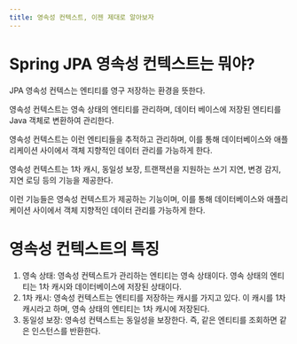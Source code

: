 ```yaml
---
title: 영속성 컨텍스트, 이젠 제대로 알아보자
---
```


# Spring JPA 영속성 컨텍스트는 뭐야?
JPA 영속성 컨텍스는 엔티티를 영구 저장하는 환경을 뜻한다. 

영속성 컨텍스트는 영속 상태의 엔티티를 관리하며, 데이터 베이스에 저장된 엔티티를 Java 객체로 변환하여 관리한다.

영속성 컨텍스트는 이런 엔티티들을 추적하고 관리하며, 이를 통해 데이터베이스와 애플리케이션 사이에서 객체 지향적인 데이터 관리를 가능하게 한다.

영속성 컨텍스트는 1차 캐시, 동일성 보장, 트랜잭션을 지원하는 쓰기 지연, 변경 감지, 지연 로딩 등의 기능을 제공한다.

이런 기능들은 영속성 컨텍스트가 제공하는 기능이며, 이를 통해 데이터베이스와 애플리케이션 사이에서 객체 지향적인 데이터 관리를 가능하게 한다.


# 영속성 컨텍스트의 특징

1. 영속 상태: 영속성 컨텍스트가 관리하는 엔티티는 영속 상태이다. 영속 상태의 엔티티는 1차 캐시와 데이터베이스에 저장된 상태이다.
2. 1차 캐시: 영속성 컨텍스트는 엔티티를 저장하는 캐시를 가지고 있다. 이 캐시를 1차 캐시라고 하며, 영속 상태의 엔티티는 1차 캐시에 저장된다.
3. 동일성 보장: 영속성 컨텍스트는 동일성을 보장한다. 즉, 같은 엔티티를 조회하면 같은 인스턴스를 반환한다.